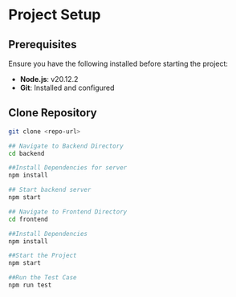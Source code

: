 # Project Setup

## Prerequisites

Ensure you have the following installed before starting the project:

- **Node.js**: v20.12.2
- **Git**: Installed and configured

## Clone Repository

```sh
git clone <repo-url>

## Navigate to Backend Directory
cd backend

##Install Dependencies for server
npm install

## Start backend server
npm start

## Navigate to Frontend Directory
cd frontend

##Install Dependencies
npm install

##Start the Project
npm start

##Run the Test Case
npm run test
